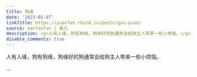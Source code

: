 ```yaml
---
title: 狗缘
date: '2023-01-07'
linkTitle: https://yuanfan.rbind.io/posts/gou-yuan/
source: earfanfan | 袁凡
description: <p>人有人缘，狗有狗缘，狗缘好的狗通常会给狗主人带来一些小烦恼。</p> ...
disable_comments: true
---
```

<p>人有人缘，狗有狗缘，狗缘好的狗通常会给狗主人带来一些小烦恼。</p> ...